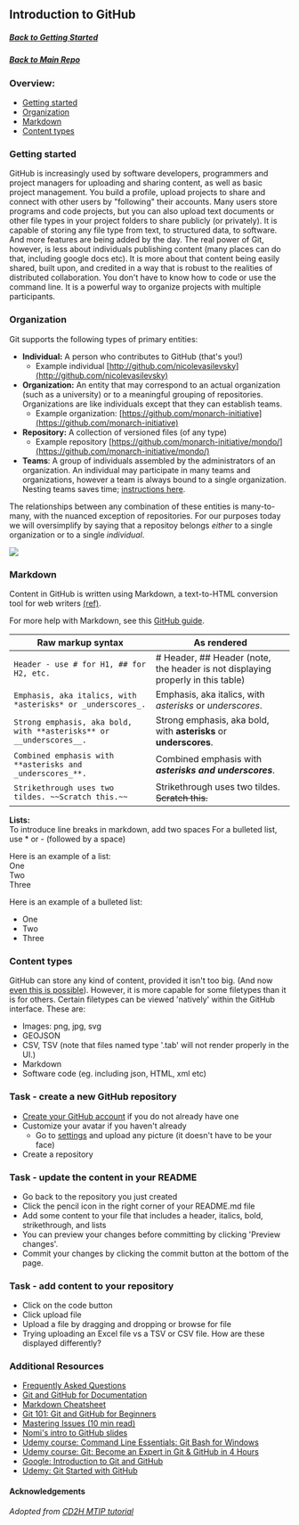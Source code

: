 ## Introduction to GitHub

##### [Back to Getting Started](../getting-started.md)

##### [Back to Main Repo](https://github.com/jamesaoverton/obook)

### Overview:

- [Getting started](#getting-started)
- [Organization](#organization)
- [Markdown](#markdown)
- [Content types](#content)

### Getting started

GitHub is increasingly used by software developers, programmers and project managers for uploading and sharing content, as well as basic project management. You build a profile, upload projects to share and connect with other users by "following" their accounts. Many users store programs and code projects, but you can also upload text documents or other file types in your project folders to share publicly (or privately). It is capable of storing any file type from text, to structured data, to software. And more features are being added by the day. The real power of Git, however, is less about individuals publishing content (many places can do that, including google docs etc). It is more about that content being easily shared, built upon, and credited in a way that is robust to the realities of distributed collaboration. You don't have to know how to code or use the command line. It is a powerful way to organize projects with multiple participants.

### Organization

Git supports the following types of primary entities:

- **Individual:** A person who contributes to GitHub (that's you!)
  - Example individual [http://github.com/nicolevasilevsky](http://github.com/nicolevasilevsky)
- **Organization:** An entity that may correspond to an actual organization (such as a university) or to a meaningful grouping of repositories. Organizations are like individuals except that they can establish teams.
  - Example organization: [https://github.com/monarch-initiative](https://github.com/monarch-initiative)
- **Repository:** A collection of versioned files (of any type)
  - Example repository [https://github.com/monarch-initiative/mondo/](https://github.com/monarch-initiative/mondo/)
- **Teams**: A group of individuals assembled by the administrators of an organization. An individual may participate in many teams and organizations, however a team is always bound to a single organization. Nesting teams saves time; [instructions here](https://github.blog/2017-06-13-nested-teams-add-depth-to-your-team-structure/).

The relationships between any combination of these entities is many-to-many, with the nuanced exception of repositories.
For our purposes today we will oversimplify by saying that a repositoy belongs _either_ to a single organization or to a single _individual_.

![](../images/github-organizations-teams-repos.png)

### Markdown

Content in GitHub is written using Markdown, a text-to-HTML conversion tool for web writers [(ref)](https://kirkstrobeck.github.io/whatismarkdown.com/).

For more help with Markdown, see this [GitHub guide](https://help.github.com/categories/writing-on-github/).

| Raw markup syntax                                                   | As rendered                                                                     |
| ------------------------------------------------------------------- | ------------------------------------------------------------------------------- |
| `Header - use # for H1, ## for H2, etc.`                            | # Header, ## Header (note, the header is not displaying properly in this table) |
| `Emphasis, aka italics, with *asterisks* or _underscores_.`         | Emphasis, aka italics, with _asterisks_ or _underscores_.                       |
| `Strong emphasis, aka bold, with **asterisks** or __underscores__.` | Strong emphasis, aka bold, with **asterisks** or **underscores**.               |
| `Combined emphasis with **asterisks and _underscores_**.`           | Combined emphasis with **_asterisks and underscores_**.                         |
| `Strikethrough uses two tildes. ~~Scratch this.~~`                  | Strikethrough uses two tildes. ~~Scratch this.~~                                |

**Lists:**  
To introduce line breaks in markdown, add two spaces
For a bulleted list, use \* or - (followed by a space)

Here is an example of a list:  
One  
Two  
Three

Here is an example of a bulleted list:

- One
- Two
- Three

### Content types

GitHub can store any kind of content, provided it isn't too big. (And now [even this is possible](https://git-lfs.github.com/)).
However, it is more capable for some filetypes than it is for others. Certain filetypes can be viewed 'natively' within the GitHub interface. These are:

- Images: png, jpg, svg
- GEOJSON
- CSV, TSV (note that files named type '.tab' will not render properly in the UI.)
- Markdown
- Software code (eg. including json, HTML, xml etc)

### Task - create a new GitHub repository

- [Create your GitHub account](https://github.com/join) if you do not already have one
- Customize your avatar if you haven't already
  - Go to [settings](https://github.com/settings/profile) and upload any picture (it doesn't have to be your face)
- Create a repository

### Task - update the content in your README

- Go back to the repository you just created
- Click the pencil icon in the right corner of your README.md file
- Add some content to your file that includes a header, italics, bold, strikethrough, and lists
- You can preview your changes before committing by clicking 'Preview changes'.
- Commit your changes by clicking the commit button at the bottom of the page.

### Task - add content to your repository

- Click on the code button
- Click upload file
- Upload a file by dragging and dropping or browse for file
- Trying uploading an Excel file vs a TSV or CSV file. How are these displayed differently?

### Additional Resources

- [Frequently Asked Questions](https://docs.google.com/document/d/1UNNxrOpHm7B9hw2Xn2JP_O1DYa7tCHx8OYEC1r0YAyU/edit#)
- [Git and GitHub for Documentation](http://www.slideshare.net/annegentle/git-and-github-for-documentation)
- [Markdown Cheatsheet](https://github.com/adam-p/markdown-here/wiki/Markdown-Cheatsheet)
- [Git 101: Git and GitHub for Beginners](http://www.slideshare.net/HubSpot/git-101-git-and-github-for-beginners)
- [Mastering Issues (10 min read)](https://guides.github.com/features/issues/)
- [Nomi's intro to GitHub slides](https://docs.google.com/presentation/d/1xiALnyqKJ_cAF0hmR99v1FdQ-CC7WW33/edit?rtpof=true)
- [Udemy course: Command Line Essentials: Git Bash for Windows](https://www.udemy.com/course/git-bash/)
- [Udemy course: Git: Become an Expert in Git & GitHub in 4 Hours](https://www.udemy.com/course/git-expert-4-hours)
- [Google: Introduction to Git and GitHub](https://www.coursera.org/learn/introduction-git-github)
- [Udemy: Git Started with GitHub](https://www.udemy.com/course/git-started-with-github)

#### Acknowledgements

_Adopted from [CD2H MTIP tutorial](https://data2health.github.io/mtip-tutorial/)_
